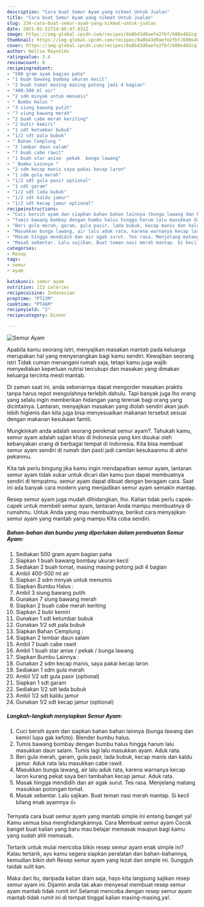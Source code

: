```yaml
---
description: "Cara buat Semur Ayam yang nikmat Untuk Jualan"
title: "Cara buat Semur Ayam yang nikmat Untuk Jualan"
slug: 234-cara-buat-semur-ayam-yang-nikmat-untuk-jualan
date: 2021-02-21T14:05:47.931Z
image: https://img-global.cpcdn.com/recipes/0a8b43d0aefe2fbf/680x482cq70/semur-ayam-foto-resep-utama.jpg
thumbnail: https://img-global.cpcdn.com/recipes/0a8b43d0aefe2fbf/680x482cq70/semur-ayam-foto-resep-utama.jpg
cover: https://img-global.cpcdn.com/recipes/0a8b43d0aefe2fbf/680x482cq70/semur-ayam-foto-resep-utama.jpg
author: Nellie Reynolds
ratingvalue: 3.4
reviewcount: 8
recipeingredient:
- "500 gram ayam bagian paha"
- "1 buah bawang bombay ukuran kecil"
- "2 buah tomat masing masing potong jadi 4 bagian"
- "400-500 ml air"
- "2 sdm minyak untuk menumis"
- " Bumbu Halus "
- "3 siung bawang putih"
- "7 siung bawang merah"
- "2 buah cabe merah keriting"
- "2 butir kemiri"
- "1 sdt ketumbar bubuk"
- "1/2 sdt pala bubuk"
- " Bahan Cemplung "
- "2 lembar daun salam"
- "7 buah cabe rawit"
- "1 buah star anise  pekak  bunga lawang"
- " Bumbu Lainnya "
- "2 sdm kecap manis saya pakai kecap laron"
- "1 sdm gula merah"
- "1/2 sdt gula pasir optional"
- "1 sdt garam"
- "1/2 sdt lada bubuk"
- "1/2 sdt kaldu jamur"
- "1/2 sdt kecap jamur optional"
recipeinstructions:
- "Cuci bersih ayam dan siapkan bahan bahan lainnya (bunga lawang dan kemiri lupa gak kefoto). Blender bumbu halus."
- "Tumis bawang bombay dengan bumbu halus hingga harum lalu masukkan daun salam. Tumis lagi lalu masukkan ayam. Aduk rata."
- "Beri gula merah, garam, gula pasir, lada bubuk, kecap manis dan kaldu jamur. Aduk rata lalu masukkan cabe rawit."
- "Masukkan bunga lawang, air lalu aduk rata, karena warnanya kecap laron kurang pekat saya beri tambahan kecap jamur. Aduk rata."
- "Masak hingga mendidih dan air agak surut. Tes rasa. Menjelang matang masukkan potongan tomat."
- "Masak sebentar. Lalu sajikan. Buat teman nasi merah mantap. Si kecil bilang enak ayamnya 👍"
categories:
- Resep
tags:
- semur
- ayam

katakunci: semur ayam 
nutrition: 113 calories
recipecuisine: Indonesian
preptime: "PT22M"
cooktime: "PT46M"
recipeyield: "2"
recipecategory: Dinner

---
```



![Semur Ayam](https://img-global.cpcdn.com/recipes/0a8b43d0aefe2fbf/680x482cq70/semur-ayam-foto-resep-utama.jpg)

Apabila kamu seorang istri, menyajikan masakan mantab pada keluarga merupakan hal yang menyenangkan bagi kamu sendiri. Kewajiban seorang istri Tidak cuman menangani rumah saja, tetapi kamu juga wajib menyediakan keperluan nutrisi tercukupi dan masakan yang dimakan keluarga tercinta mesti mantab.

Di zaman  saat ini, anda sebenarnya dapat mengorder masakan praktis tanpa harus repot mengolahnya terlebih dahulu. Tapi banyak juga lho orang yang selalu ingin memberikan hidangan yang terenak bagi orang yang dicintainya. Lantaran, menyajikan masakan yang diolah sendiri akan jauh lebih higienis dan kita juga bisa menyesuaikan makanan tersebut sesuai dengan makanan kesukaan famili. 



Mungkinkah anda adalah seorang penikmat semur ayam?. Tahukah kamu, semur ayam adalah sajian khas di Indonesia yang kini disukai oleh kebanyakan orang di berbagai tempat di Indonesia. Kita bisa membuat semur ayam sendiri di rumah dan pasti jadi camilan kesukaanmu di akhir pekanmu.

Kita tak perlu bingung jika kamu ingin mendapatkan semur ayam, lantaran semur ayam tidak sukar untuk dicari dan kamu pun dapat membuatnya sendiri di tempatmu. semur ayam dapat dibuat dengan beragam cara. Saat ini ada banyak cara modern yang menjadikan semur ayam semakin mantap.

Resep semur ayam juga mudah dihidangkan, lho. Kalian tidak perlu capek-capek untuk membeli semur ayam, lantaran Anda mampu membuatnya di rumahmu. Untuk Anda yang mau membuatnya, berikut cara menyajikan semur ayam yang mantab yang mampu Kita coba sendiri.

<!--inarticleads1-->

##### Bahan-bahan dan bumbu yang diperlukan dalam pembuatan Semur Ayam:

1. Sediakan 500 gram ayam bagian paha
1. Siapkan 1 buah bawang bombay ukuran kecil
1. Sediakan 2 buah tomat, masing masing potong jadi 4 bagian
1. Ambil 400-500 ml air
1. Siapkan 2 sdm minyak untuk menumis
1. Siapkan  Bumbu Halus :
1. Ambil 3 siung bawang putih
1. Gunakan 7 siung bawang merah
1. Siapkan 2 buah cabe merah keriting
1. Siapkan 2 butir kemiri
1. Gunakan 1 sdt ketumbar bubuk
1. Gunakan 1/2 sdt pala bubuk
1. Siapkan  Bahan Cemplung :
1. Siapkan 2 lembar daun salam
1. Ambil 7 buah cabe rawit
1. Ambil 1 buah star anise / pekak / bunga lawang
1. Siapkan  Bumbu Lainnya :
1. Gunakan 2 sdm kecap manis, saya pakai kecap laron
1. Sediakan 1 sdm gula merah
1. Ambil 1/2 sdt gula pasir (optional)
1. Siapkan 1 sdt garam
1. Sediakan 1/2 sdt lada bubuk
1. Ambil 1/2 sdt kaldu jamur
1. Gunakan 1/2 sdt kecap jamur (optional)




<!--inarticleads2-->

##### Langkah-langkah menyiapkan Semur Ayam:

1. Cuci bersih ayam dan siapkan bahan bahan lainnya (bunga lawang dan kemiri lupa gak kefoto). Blender bumbu halus.
1. Tumis bawang bombay dengan bumbu halus hingga harum lalu masukkan daun salam. Tumis lagi lalu masukkan ayam. Aduk rata.
1. Beri gula merah, garam, gula pasir, lada bubuk, kecap manis dan kaldu jamur. Aduk rata lalu masukkan cabe rawit.
1. Masukkan bunga lawang, air lalu aduk rata, karena warnanya kecap laron kurang pekat saya beri tambahan kecap jamur. Aduk rata.
1. Masak hingga mendidih dan air agak surut. Tes rasa. Menjelang matang masukkan potongan tomat.
1. Masak sebentar. Lalu sajikan. Buat teman nasi merah mantap. Si kecil bilang enak ayamnya 👍




Ternyata cara buat semur ayam yang mantab simple ini enteng banget ya! Kamu semua bisa menghidangkannya. Cara Membuat semur ayam Cocok banget buat kalian yang baru mau belajar memasak maupun bagi kamu yang sudah ahli memasak.

Tertarik untuk mulai mencoba bikin resep semur ayam enak simple ini? Kalau tertarik, ayo kamu segera siapkan peralatan dan bahan-bahannya, kemudian bikin deh Resep semur ayam yang lezat dan simple ini. Sungguh taidak sulit kan. 

Maka dari itu, daripada kalian diam saja, hayo kita langsung sajikan resep semur ayam ini. Dijamin anda tak akan menyesal membuat resep semur ayam mantab tidak rumit ini! Selamat mencoba dengan resep semur ayam mantab tidak rumit ini di tempat tinggal kalian masing-masing,ya!.

